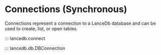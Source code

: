 # Connections (Synchronous)

Connections represent a connection to a LanceDb database and can be used to create, list, or open tables.

::: lancedb.connect

::: lancedb.db.DBConnection
